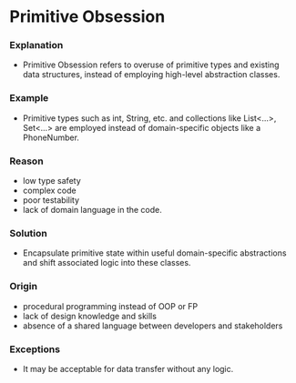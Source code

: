 # Primitive Obsession
### Explanation
- Primitive Obsession refers to overuse of primitive types and existing data structures, instead of employing high-level abstraction classes.
### Example
- Primitive types such as int, String, etc. and collections like List<...>, Set<...> are employed instead of domain-specific objects like a PhoneNumber. 
### Reason
- low type safety
- complex code 
- poor testability 
- lack of domain language in the code.
### Solution
- Encapsulate primitive state within useful domain-specific abstractions and shift associated logic into these classes.
### Origin
- procedural programming instead of OOP or FP
- lack of design knowledge and skills
- absence of a shared language between developers and stakeholders
### Exceptions
- It may be acceptable for data transfer without any logic.
